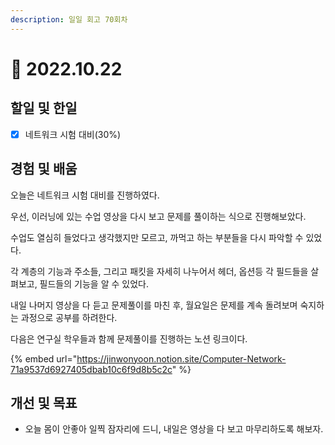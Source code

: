 ```yaml
---
description: 일일 회고 70회차
---
```


# 🙂 2022.10.22

## 할일 및 한일&#x20;

* [x] 네트워크 시험 대비(30%)&#x20;

## 경험 및 배움&#x20;

오늘은 네트워크 시험 대비를 진행하였다.

우선, 이러닝에 있는 수업 영상을 다시 보고 문제를 풀이하는 식으로 진행해보았다.

수업도 열심히 들었다고 생각했지만 모르고, 까먹고 하는 부분들을 다시 파악할 수 있었다.

각 계층의 기능과 주소들, 그리고 패킷을 자세히 나누어서 헤더, 옵션등 각 필드들을 살펴보고, 필드들의 기능을 알 수 있었다.

내일 나머지 영상을 다 듣고 문제풀이를 마친 후, 월요일은 문제를 계속 돌려보며 숙지하는 과정으로 공부를 하려한다.&#x20;

다음은 연구실 학우들과 함께 문제풀이를 진행하는 노션 링크이다.

{% embed url="https://jinwonyoon.notion.site/Computer-Network-71a9537d6927405dbab10c6f9d8b5c2c" %}

## 개선 및 목표&#x20;

* 오늘 몸이 안좋아 일찍 잠자리에 드니, 내일은 영상을 다 보고 마무리하도록 해보자.&#x20;
